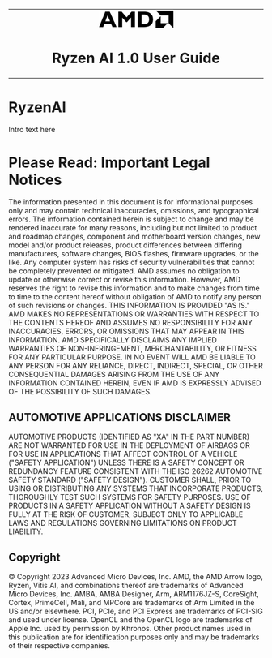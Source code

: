 <table width="100%">
  <tr width="100%">
    <td align="center"><img src="https://raw.githubusercontent.com/Xilinx/Image-Collateral/main/xilinx-logo.png" width="30%"/><h1>Ryzen AI 1.0 User Guide </h1>
    </td>
 </table>

# RyzenAI
Intro text here

# Please Read: Important Legal Notices
The information presented in this document is for informational purposes only and may contain technical inaccuracies, omissions, and typographical errors. The information contained herein is subject to change and may be rendered inaccurate for many reasons, including but not limited to product and roadmap changes, component and motherboard version changes, new model and/or product releases, product differences between differing manufacturers, software changes, BIOS flashes, firmware upgrades, or the like. Any computer system has risks of security vulnerabilities that cannot be completely prevented or mitigated. AMD assumes no obligation to update or
otherwise correct or revise this information. However, AMD reserves the right to revise this information and to make changes from time to time to the content hereof without obligation of AMD to notify any person of such revisions or changes. THIS INFORMATION IS PROVIDED "AS IS." AMD MAKES NO REPRESENTATIONS OR WARRANTIES WITH RESPECT TO THE CONTENTS HEREOF AND ASSUMES NO RESPONSIBILITY FOR ANY INACCURACIES, ERRORS, OR OMISSIONS THAT MAY APPEAR IN THIS INFORMATION. AMD SPECIFICALLY
DISCLAIMS ANY IMPLIED WARRANTIES OF NON-INFRINGEMENT, MERCHANTABILITY, OR FITNESS FOR ANY PARTICULAR PURPOSE. IN NO EVENT WILL AMD BE LIABLE TO ANY
PERSON FOR ANY RELIANCE, DIRECT, INDIRECT, SPECIAL, OR OTHER CONSEQUENTIAL DAMAGES ARISING FROM THE USE OF ANY INFORMATION CONTAINED HEREIN, EVEN IF
AMD IS EXPRESSLY ADVISED OF THE POSSIBILITY OF SUCH DAMAGES. 

## AUTOMOTIVE APPLICATIONS DISCLAIMER
AUTOMOTIVE PRODUCTS (IDENTIFIED AS "XA" IN THE PART NUMBER) ARE NOT WARRANTED FOR USE IN THE DEPLOYMENT OF AIRBAGS OR FOR USE IN APPLICATIONS
THAT AFFECT CONTROL OF A VEHICLE ("SAFETY APPLICATION") UNLESS THERE IS A SAFETY CONCEPT OR REDUNDANCY FEATURE CONSISTENT WITH THE ISO 26262 AUTOMOTIVE SAFETY STANDARD ("SAFETY DESIGN"). CUSTOMER SHALL, PRIOR TO USING OR DISTRIBUTING ANY SYSTEMS THAT INCORPORATE PRODUCTS, THOROUGHLY TEST SUCH SYSTEMS FOR SAFETY PURPOSES. USE OF PRODUCTS IN A SAFETY APPLICATION WITHOUT A SAFETY DESIGN IS FULLY AT THE RISK OF CUSTOMER, SUBJECT ONLY TO APPLICABLE LAWS AND REGULATIONS GOVERNING LIMITATIONS ON PRODUCT LIABILITY.

## Copyright

© Copyright 2023 Advanced Micro Devices, Inc. AMD, the AMD Arrow logo, Ryzen, Vitis AI, and combinations thereof are trademarks of Advanced Micro Devices,
Inc. AMBA, AMBA Designer, Arm, ARM1176JZ-S, CoreSight, Cortex, PrimeCell, Mali, and MPCore are trademarks of Arm Limited in the US and/or elsewhere. PCI, PCIe, and PCI Express are trademarks of PCI-SIG and used under license. OpenCL and the OpenCL logo are trademarks of Apple Inc. used by permission by Khronos. Other product names used in this publication are for identification purposes only and may be trademarks of their respective companies.
